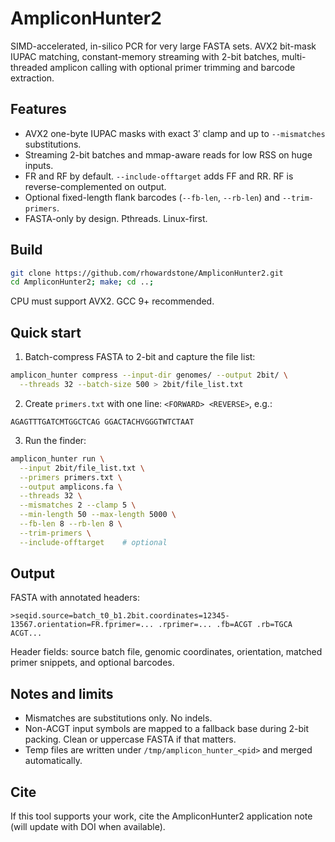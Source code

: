 # AmpliconHunter2

SIMD-accelerated, in-silico PCR for very large FASTA sets. AVX2 bit-mask IUPAC matching, constant-memory streaming with 2-bit batches, multi-threaded amplicon calling with optional primer trimming and barcode extraction.

## Features

* AVX2 one-byte IUPAC masks with exact 3′ clamp and up to `--mismatches` substitutions.
* Streaming 2-bit batches and mmap-aware reads for low RSS on huge inputs.
* FR and RF by default. `--include-offtarget` adds FF and RR. RF is reverse-complemented on output.
* Optional fixed-length flank barcodes (`--fb-len`, `--rb-len`) and `--trim-primers`.
* FASTA-only by design. Pthreads. Linux-first.

## Build

```bash
git clone https://github.com/rhowardstone/AmpliconHunter2.git
cd AmpliconHunter2; make; cd ..;
```

CPU must support AVX2. GCC 9+ recommended.

## Quick start

1. Batch-compress FASTA to 2-bit and capture the file list:

```bash
amplicon_hunter compress --input-dir genomes/ --output 2bit/ \
  --threads 32 --batch-size 500 > 2bit/file_list.txt
```

2. Create `primers.txt` with one line: `<FORWARD> <REVERSE>`, e.g.:

```
AGAGTTTGATCMTGGCTCAG GGACTACHVGGGTWTCTAAT
```

3. Run the finder:

```bash
amplicon_hunter run \
  --input 2bit/file_list.txt \
  --primers primers.txt \
  --output amplicons.fa \
  --threads 32 \
  --mismatches 2 --clamp 5 \
  --min-length 50 --max-length 5000 \
  --fb-len 8 --rb-len 8 \
  --trim-primers \
  --include-offtarget    # optional
```

## Output

FASTA with annotated headers:

```
>seqid.source=batch_t0_b1.2bit.coordinates=12345-13567.orientation=FR.fprimer=... .rprimer=... .fb=ACGT .rb=TGCA
ACGT...
```

Header fields: source batch file, genomic coordinates, orientation, matched primer snippets, and optional barcodes.

## Notes and limits

* Mismatches are substitutions only. No indels.
* Non-ACGT input symbols are mapped to a fallback base during 2-bit packing. Clean or uppercase FASTA if that matters.
* Temp files are written under `/tmp/amplicon_hunter_<pid>` and merged automatically.

## Cite

If this tool supports your work, cite the AmpliconHunter2 application note (will update with DOI when available).
